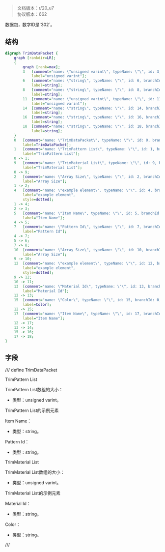 # <!-- md:samp TrimDataPacket -->

> 文档版本：r/20_u7<br/>协议版本：662

<!-- md:samp TrimDataPacket -->数据包，数字ID是`302`。

## 结构

```dot
digraph TrimDataPacket {
	graph [rankdir=LR];
	{
		graph [rank=max];
		3	[comment="name: \"unsigned varint\", typeName: \"\", id: 3, branchId: 0, recurseId: -1, attributes: 512, notes: \"\"",
			label="unsigned varint"];
		6	[comment="name: \"string\", typeName: \"\", id: 6, branchId: 0, recurseId: -1, attributes: 512, notes: \"\"",
			label=string];
		8	[comment="name: \"string\", typeName: \"\", id: 8, branchId: 0, recurseId: -1, attributes: 512, notes: \"\"",
			label=string];
		11	[comment="name: \"unsigned varint\", typeName: \"\", id: 11, branchId: 0, recurseId: -1, attributes: 512, notes: \"\"",
			label="unsigned varint"];
		14	[comment="name: \"string\", typeName: \"\", id: 14, branchId: 0, recurseId: -1, attributes: 512, notes: \"\"",
			label=string];
		16	[comment="name: \"string\", typeName: \"\", id: 16, branchId: 0, recurseId: -1, attributes: 512, notes: \"\"",
			label=string];
		18	[comment="name: \"string\", typeName: \"\", id: 18, branchId: 0, recurseId: -1, attributes: 512, notes: \"\"",
			label=string];
	}
	0	[comment="name: \"TrimDataPacket\", typeName: \"\", id: 0, branchId: 302, recurseId: -1, attributes: 0, notes: \"\"",
		label=TrimDataPacket];
	1	[comment="name: \"TrimPattern List\", typeName: \"\", id: 1, branchId: 0, recurseId: -1, attributes: 8, notes: \"\"",
		label="TrimPattern List"];
	0 -> 1;
	9	[comment="name: \"TrimMaterial List\", typeName: \"\", id: 9, branchId: 0, recurseId: -1, attributes: 8, notes: \"\"",
		label="TrimMaterial List"];
	0 -> 9;
	2	[comment="name: \"Array Size\", typeName: \"\", id: 2, branchId: 0, recurseId: -1, attributes: 0, notes: \"\"",
		label="Array Size"];
	1 -> 2;
	4	[comment="name: \"example element\", typeName: \"\", id: 4, branchId: 0, recurseId: -1, attributes: 16, notes: \"\"",
		label="example element",
		style=dotted];
	1 -> 4;
	2 -> 3;
	5	[comment="name: \"Item Name\", typeName: \"\", id: 5, branchId: 0, recurseId: -1, attributes: 0, notes: \"\"",
		label="Item Name"];
	4 -> 5;
	7	[comment="name: \"Pattern Id\", typeName: \"\", id: 7, branchId: 0, recurseId: -1, attributes: 0, notes: \"\"",
		label="Pattern Id"];
	4 -> 7;
	5 -> 6;
	7 -> 8;
	10	[comment="name: \"Array Size\", typeName: \"\", id: 10, branchId: 0, recurseId: -1, attributes: 0, notes: \"\"",
		label="Array Size"];
	9 -> 10;
	12	[comment="name: \"example element\", typeName: \"\", id: 12, branchId: 0, recurseId: -1, attributes: 16, notes: \"\"",
		label="example element",
		style=dotted];
	9 -> 12;
	10 -> 11;
	13	[comment="name: \"Material Id\", typeName: \"\", id: 13, branchId: 0, recurseId: -1, attributes: 0, notes: \"\"",
		label="Material Id"];
	12 -> 13;
	15	[comment="name: \"Color\", typeName: \"\", id: 15, branchId: 0, recurseId: -1, attributes: 0, notes: \"\"",
		label=Color];
	12 -> 15;
	17	[comment="name: \"Item Name\", typeName: \"\", id: 17, branchId: 0, recurseId: -1, attributes: 0, notes: \"\"",
		label="Item Name"];
	12 -> 17;
	13 -> 14;
	15 -> 16;
	17 -> 18;
}

```

## 字段

/// define
TrimDataPacket

TrimPattern List

TrimPattern List数组的大小：<!-- md:samp unsigned varint -->

- 类型：unsigned varint。

TrimPattern List的示例元素

Item Name：<!-- md:samp string -->

- 类型：string。

Pattern Id：<!-- md:samp string -->

- 类型：string。

TrimMaterial List

TrimMaterial List数组的大小：<!-- md:samp unsigned varint -->

- 类型：unsigned varint。

TrimMaterial List的示例元素

Material Id：<!-- md:samp string -->

- 类型：string。

Color：<!-- md:samp string -->

- 类型：string。


///
